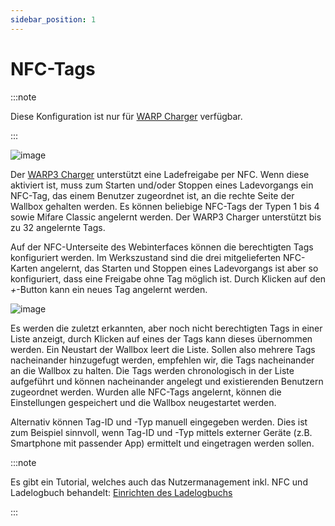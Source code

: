 ```yaml
---
sidebar_position: 1
---
```


# NFC-Tags

:::note

Diese Konfiguration ist nur für [WARP Charger](/docs/warp_charger/introduction) verfügbar.

:::

![image](/img/webinterface/users/warp-users-nfc1.jpeg)

Der [WARP3 Charger](/docs/warp_charger/introduction) unterstützt eine Ladefreigabe per NFC. Wenn diese aktiviert ist, muss zum Starten und/oder Stoppen eines
Ladevorgangs ein NFC-Tag, das einem Benutzer zugeordnet ist, an die rechte Seite der Wallbox gehalten werden.
Es können beliebige NFC-Tags der Typen 1 bis 4 sowie Mifare Classic angelernt werden. Der WARP3 Charger unterstützt bis zu 32 angelernte Tags.

Auf der NFC-Unterseite des Webinterfaces können die berechtigten Tags konfiguriert werden. Im Werkszustand sind
die drei mitgelieferten NFC-Karten angelernt, das Starten und Stoppen eines Ladevorgangs ist aber so konfiguriert,
dass eine Freigabe ohne Tag möglich ist. Durch Klicken auf den *+*-Button kann ein neues Tag angelernt werden.

![image](/img/webinterface/users/warp-users-nfc2.jpeg)

Es werden die zuletzt erkannten, aber noch nicht berechtigten Tags in einer Liste anzeigt, durch Klicken auf eines der Tags kann dieses übernommen werden.
Ein Neustart der Wallbox leert die Liste. Sollen also mehrere Tags nacheinander hinzugefugt werden, empfehlen wir, die Tags nacheinander an die Wallbox zu halten.
Die Tags werden chronologisch in der Liste aufgeführt und können nacheinander angelegt und existierenden Benutzern zugeordnet werden. Wurden alle NFC-Tags angelernt,
können die Einstellungen gespeichert und die Wallbox neugestartet werden.

Alternativ können Tag-ID und -Typ manuell eingegeben werden. Dies ist zum Beispiel sinnvoll, wenn Tag-ID und
-Typ mittels externer Geräte (z.B. Smartphone mit passender App) ermittelt und eingetragen werden sollen.

:::note

Es gibt ein Tutorial, welches auch das Nutzermanagement inkl. NFC und Ladelogbuch behandelt: [Einrichten des Ladelogbuchs](/tutorials/charge_tracking.md)

:::
